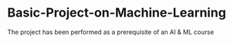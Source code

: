 # Basic-Project-on-Machine-Learning
The project has been performed as a prerequisite of an AI &amp; ML course  
